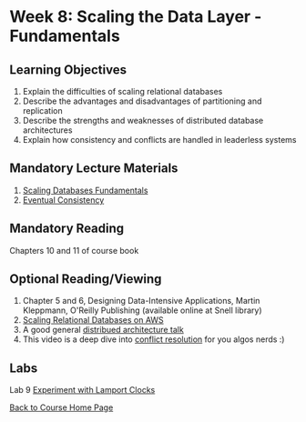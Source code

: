 # Week 8: Scaling the Data Layer - Fundamentals

## Learning Objectives
1. Explain the difficulties of scaling relational databases
1. Describe the advantages and disadvantages of partitioning and replication 
1. Describe the strengths and weaknesses of distributed database  architectures
1. Explain how consistency and conflicts are handled in leaderless systems

## Mandatory Lecture Materials
1. [Scaling Databases Fundamentals](https://youtu.be/uynmnvmzAgs)
1. [Eventual Consistency](https://youtu.be/foyrZ5kYdno)

## Mandatory Reading
Chapters 10 and 11 of course book


## Optional Reading/Viewing
1. Chapter 5 and 6, Designing Data-Intensive Applications, Martin Kleppmann, O'Reilly Publishing (available online at Snell library)
1. [Scaling Relational Databases on AWS](https://www.youtube.com/watch?v=lQEMV_Qgjrw)
1. A good general [distribued architecture talk](https://www.youtube.com/watch?v=tpspO9K28PM)
1. This video is a deep dive into [conflict resolution](https://www.youtube.com/watch?v=8_DfwEpHE88&list=PLeKd45zvjcDHJxge6VtYUAbYnvd_VNQCx&index=5) for you algos nerds :) 

## Labs
Lab 9 [Experiment with Lamport Clocks](https://gortonator.github.io/bsds-6650/labs/lab-9)


[Back to Course Home Page](https://gortonator.github.io/bsds-6650/)
